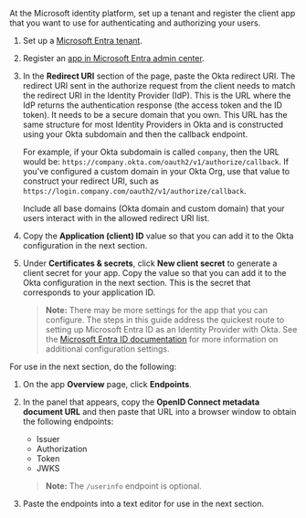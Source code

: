 At the Microsoft identity platform, set up a tenant and register the client app that you want to use for authenticating and authorizing your users.

1. Set up a [Microsoft Entra tenant](https://learn.microsoft.com/en-us/entra/identity-platform/quickstart-create-new-tenant).

1. Register an [app in Microsoft Entra admin center](https://learn.microsoft.com/en-us/entra/identity-platform/quickstart-register-app).

1. In the **Redirect URI** section of the page, paste the Okta redirect URI. The redirect URI sent in the authorize request from the client needs to match the redirect URI in the Identity Provider (IdP). This is the URL where the IdP returns the authentication response (the access token and the ID token). It needs to be a secure domain that you own. This URL has the same structure for most Identity Providers in Okta and is constructed using your Okta subdomain and then the callback endpoint.

    For example, if your Okta subdomain is called `company`, then the URL would be: `https://company.okta.com/oauth2/v1/authorize/callback`. If you've configured a custom domain in your Okta Org, use that value to construct your redirect URI, such as `https://login.company.com/oauth2/v1/authorize/callback`.

    Include all base domains (Okta domain and custom domain) that your users interact with in the allowed redirect URI list.

3. Copy the **Application (client) ID** value so that you can add it to the Okta configuration in the next section.

4. Under **Certificates & secrets**, click **New client secret** to generate a client secret for your app. Copy the value so that you can add it to the Okta configuration in the next section. This is the secret that corresponds to your application ID.

    > **Note:** There may be more settings for the app that you can configure. The steps in this guide address the quickest route to setting up Microsoft Entra ID as an Identity Provider with Okta. See the [Microsoft Entra ID documentation](https://learn.microsoft.com/en-us/entra/identity/) for more information on additional configuration settings.

For use in the next section, do the following:

1. On the app **Overview** page, click **Endpoints**.

2. In the panel that appears, copy the **OpenID Connect metadata document URL** and then paste that URL into a browser window to obtain the following endpoints:

    * Issuer
    * Authorization
    * Token
    * JWKS

    > **Note:** The `/userinfo` endpoint is optional.

3. Paste the endpoints into a text editor for use in the next section.